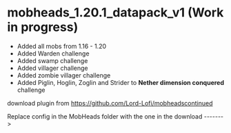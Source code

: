 # mobheads_1.20.1_datapack_v1 (Work in progress)

- Added all mobs from 1.16 - 1.20
- Added Warden challenge
- Added swamp challenge
- Added villager challenge
- Added zombie villager challenge
- Added Piglin, Hoglin, Zoglin and Strider to **Nether dimension conquered** challenge 

download plugin from https://github.com/Lord-Lofi/mobheadscontinued

Replace config in the MobHeads folder with the one in the download ------->
